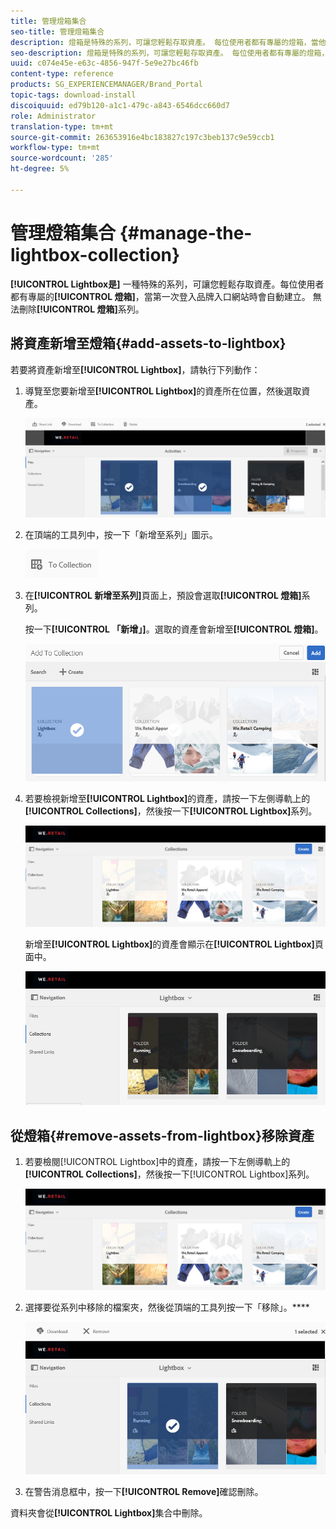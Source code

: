 ```yaml
---
title: 管理燈箱集合
seo-title: 管理燈箱集合
description: 燈箱是特殊的系列，可讓您輕鬆存取資產。 每位使用者都有專屬的燈箱，當他們第一次登入品牌入口網站時會自動建立。 無法刪除燈箱集合。
seo-description: 燈箱是特殊的系列，可讓您輕鬆存取資產。 每位使用者都有專屬的燈箱，當他們第一次登入品牌入口網站時會自動建立。 無法刪除燈箱集合。
uuid: c074e45e-e63c-4856-947f-5e9e27bc46fb
content-type: reference
products: SG_EXPERIENCEMANAGER/Brand_Portal
topic-tags: download-install
discoiquuid: ed79b120-a1c1-479c-a843-6546dcc660d7
role: Administrator
translation-type: tm+mt
source-git-commit: 263653916e4bc183827c197c3beb137c9e59ccb1
workflow-type: tm+mt
source-wordcount: '285'
ht-degree: 5%

---
```



# 管理燈箱集合 {#manage-the-lightbox-collection}

**[!UICONTROL Lightbox是]** 一種特殊的系列，可讓您輕鬆存取資產。每位使用者都有專屬的&#x200B;**[!UICONTROL 燈箱]**，當第一次登入品牌入口網站時會自動建立。 無法刪除&#x200B;**[!UICONTROL 燈箱]**&#x200B;系列。

## 將資產新增至燈箱{#add-assets-to-lightbox}

若要將資產新增至&#x200B;**[!UICONTROL Lightbox]**，請執行下列動作：

1. 導覽至您要新增至&#x200B;**[!UICONTROL Lightbox]**&#x200B;的資產所在位置，然後選取資產。

   ![](assets/link_sharing_assetselection.png)

1. 在頂端的工具列中，按一下「新增至系列」圖示。

   ![](assets/add_to_collection.png)

1. 在&#x200B;**[!UICONTROL 新增至系列]**&#x200B;頁面上，預設會選取&#x200B;**[!UICONTROL 燈箱]**&#x200B;系列。

   按一下&#x200B;**[!UICONTROL 「新增」]**。選取的資產會新增至&#x200B;**[!UICONTROL 燈箱]**。

   ![](assets/add_to_collectionlightbox.png)

1. 若要檢視新增至&#x200B;**[!UICONTROL Lightbox]**&#x200B;的資產，請按一下左側導軌上的&#x200B;**[!UICONTROL Collections]**，然後按一下&#x200B;**[!UICONTROL Lightbox]**&#x200B;系列。

   ![](assets/collections_lightbox.png)

   新增至&#x200B;**[!UICONTROL Lightbox]**&#x200B;的資產會顯示在&#x200B;**[!UICONTROL Lightbox]**&#x200B;頁面中。

   ![](assets/added_to_collectionlightbox.png)

## 從燈箱{#remove-assets-from-lightbox}移除資產

1. 若要檢閱[!UICONTROL Lightbox]中的資產，請按一下左側導軌上的&#x200B;**[!UICONTROL Collections]**，然後按一下[!UICONTROL Lightbox]系列。

   ![](assets/collections_lightbox-1.png)

1. 選擇要從系列中移除的檔案夾，然後從頂端的工具列按一下「移除」。****

   ![](assets/collections_lightboxdelete.png)

1. 在警告消息框中，按一下&#x200B;**[!UICONTROL Remove]**&#x200B;確認刪除。

資料夾會從&#x200B;**[!UICONTROL Lightbox]**&#x200B;集合中刪除。
